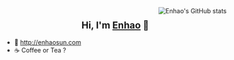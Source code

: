 <img align="right" src="https://github-readme-stats.vercel.app/api?username=EnhaoSun&show_icons=true&theme=onedark&hide_title=true&bg_color=00000000" alt="Enhao's GitHub stats" />

<h2 align="center">Hi, I'm <a href="http://enhaosun.com">Enhao</a> 👋</h1>

- 📝 http://enhaosun.com
- ☕ Coffee or Tea ?
